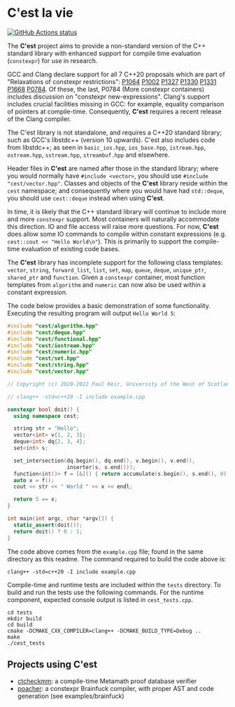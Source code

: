 # C'est la vie

<p align="left">
  <a href="https://github.com/pkeir/cest/actions"><img alt="GitHub Actions status" src="https://github.com/pkeir/cest/workflows/build-test/badge.svg"></a>
</p>

The **C'est** project aims to provide a non-standard version of the C++
standard library with enhanced support for compile time evaluation
(`constexpr`) for use in research.

GCC and Clang declare support for all 7 C++20 proposals which are part of
"Relaxations of constexpr restrictions": [P1064](https://wg21.link/P1064)
[P1002](https://wg21.link/P1002) [P1327](https://wg21.link/P1327)
[P1330](https://wg21.link/P1330) [P1331](https://wg21.link/P1331)
[P1668](https://wg21.link/P1668) [P0784](https://wg21.link/P0784R7). Of these,
the last, P0784 (More constexpr containers) includes discussion on "constexpr
new-expressions".  Clang's support includes crucial facilities missing in GCC:
for example, equality comparison of pointers at compile-time. Consequently,
**C'est** requires a recent release of the Clang compiler.

The C'est library is not standalone, and requires a C++20 standard library;
such as GCC's libstdc++ (version 10 upwards). C'est also includes code from
libstdc++; as seen in `basic_ios.hpp`, `ios_base.hpp`, `istream.hpp`,
`ostream.hpp`, `sstream.hpp`, `streambuf.hpp` and elsewhere.

Header files in **C'est** are named after those in the standard library; where
you would normally have `#include <vector>`, you should use `#include
"cest/vector.hpp"`. Classes and objects of the **C'est** library reside within
the `cest` namespace; and consequently where you would have had `std::deque`,
you should use `cest::deque` instead when using **C'est**.

In time, it is likely that the C++ standard library will continue to include
more and more `constexpr` support. Most containers will naturally accommodate
this direction. IO and file access will raise more questions. For now,
**C'est** does allow some IO commands to compile within constant expressions
(e.g. `cest::cout << "Hello World\n"`). This is primarily to support the
compile-time evaluation of existing code bases.

The **C'est** library has incomplete support for the following class templates: `vector`, `string`, `forward_list`, `list`, `set`, `map`, `queue`, `deque`, `unique_ptr`, `shared_ptr` and `function`. Given a `constexpr` container, most function templates from `algorithm` and `numeric` can now also be used within a constant expression.

The code below provides a basic demonstration of some functionality. Executing the resulting program will output `Hello World 5`:

```cpp
#include "cest/algorithm.hpp"
#include "cest/deque.hpp"
#include "cest/functional.hpp"
#include "cest/iostream.hpp"
#include "cest/numeric.hpp"
#include "cest/set.hpp"
#include "cest/string.hpp"
#include "cest/vector.hpp"

// Copyright (c) 2020-2022 Paul Keir, University of the West of Scotland.

// clang++ -std=c++20 -I include example.cpp

constexpr bool doit() {
  using namespace cest;

  string str = "Hello";
  vector<int> v{1, 2, 3};
  deque<int> dq{2, 3, 4};
  set<int> s;

  set_intersection(dq.begin(), dq.end(), v.begin(), v.end(),
                   inserter(s, s.end()));
  function<int()> f = [&]() { return accumulate(s.begin(), s.end(), 0); };
  auto x = f();
  cout << str << " World " << x << endl;

  return 5 == x;
}

int main(int argc, char *argv[]) {
  static_assert(doit());
  return doit() ? 0 : 1;
}
```

The code above comes from the `example.cpp` file; found in the same
directory as this readme. The command required to build the code above is:

```
clang++ -std=c++20 -I include example.cpp
```

Compile-time and runtime tests are included within the `tests` directory. To
build and run the tests use the following commands. For the runtime component,
expected console output is listed in `cest_tests.cpp`.

```
cd tests
mkdir build
cd build
cmake -DCMAKE_CXX_COMPILER=clang++ -DCMAKE_BUILD_TYPE=Debug ..
make
./cest_tests
```

## Projects using C'est

* [ctcheckmm](https://github.com/pkeir/ctcheckmm): a compile-time Metamath proof database verifier
* [poacher](https://github.com/JPenuchot/poacher): a constexpr Brainfuck compiler, with proper AST and code generation (see examples/brainfuck)
